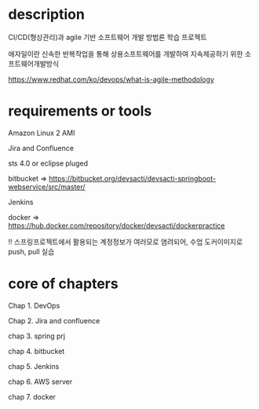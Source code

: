 # description
 CI/CD(형상관리)과 agile 기반 소프트웨어 개발 방법론 학습 프로젝트

애자일이란 신속한 반복작업을 통해 상용소프트웨어를 개발하여 지속제공하기 위한 소프트웨어개발방식

https://www.redhat.com/ko/devops/what-is-agile-methodology

# requirements or tools
Amazon Linux 2 AMI
 
Jira and Confluence
 
sts 4.0 or eclipse pluged
 
bitbucket => https://bitbucket.org/devsacti/devsacti-springboot-webservice/src/master/ 
 
Jenkins
 
docker => https://hub.docker.com/repository/docker/devsacti/dockerpractice

!! 스프링프로젝트에서 활용되는 계정정보가 여러모로 염려되어, 수업 도커이미지로 push, pull 실습
 
# core of chapters
Chap 1. DevOps

Chap 2. Jira and confluence

chap 3. spring prj

chap 4. bitbucket

chap 5. Jenkins

chap 6. AWS server

chap 7. docker
